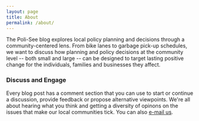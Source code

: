 ```yaml
---
layout: page
title: About
permalink: /about/
---
```


The Poli-See blog explores local policy planning and decisions through a community-centered lens. From bike lanes to garbage pick-up schedules, we want to discuss how planning and policy decisions at the community level -- both small and large -- can be designed to target lasting positive change for the individuals, families and businesses they affect.

### Discuss and Engage

Every blog post has a comment section that you can use to start or continue a discussion, provide feedback or propose alternative viewpoints. We're all about hearing what you think and getting a diversity of opinons on the issues that make our local communities tick. You can also [e-mail us](mailto:poliseeblog@gmail.com).
